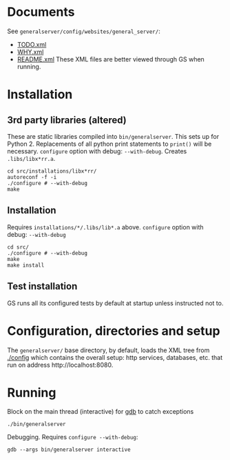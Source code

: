 # Documents
See	`generalserver/config/websites/general_server/`:
 * [TODO.xml](config/websites/general_server/TODO.xml)
 * [WHY.xml](config/websites/general_server/WHY.xml)
 * [README.xml](config/websites/general_server/README.xml)
These XML files are better viewed through GS when running.

# Installation
## 3rd party libraries (altered)
These are static libraries compiled into `bin/generalserver`.
This sets up for Python 2. Replacements of all python print statements to `print()` will be necessary.
`configure` option with debug: `--with-debug`.
Creates `.libs/libx*rr.a`.
```
cd src/installations/libx*rr/
autoreconf -f -i
./configure # --with-debug
make
```

## Installation
Requires `installations/*/.libs/lib*.a` above.
`configure` option with debug: `--with-debug`
```
cd src/
./configure # --with-debug
make
make install
```

## Test installation
GS runs all its configured tests by default at startup unless instructed not to.

# Configuration, directories and setup
The `generalserver/` base directory, by default, loads the XML tree from
[./config](config) which contains the overall setup: http services, databases, etc.
that run on address http://localhost:8080.

# Running
Block on the main thread (interactive) for [gdb](https://en.wikipedia.org/wiki/GNU_Debugger) to catch exceptions
```
./bin/generalserver
```
Debugging. Requires `configure --with-debug`:
```
gdb --args bin/generalserver interactive
```

